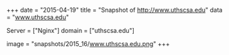 
+++
date = "2015-04-19"
title = "Snapshot of http://www.uthscsa.edu"
data = "www.uthscsa.edu"

Server = ["Nginx"]
domain = ["uthscsa.edu"]

  image = "snapshots/2015_16/www.uthscsa.edu.png"
+++
#
